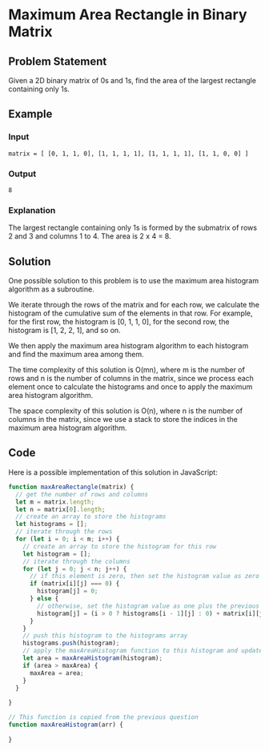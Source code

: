 # Maximum Area Rectangle in Binary Matrix

## Problem Statement

Given a 2D binary matrix of 0s and 1s, find the area of the largest rectangle containing only 1s.

## Example

### Input

`matrix = [
  [0, 1, 1, 0],
  [1, 1, 1, 1],
  [1, 1, 1, 1],
  [1, 1, 0, 0]
]`

### Output

`8`

### Explanation

The largest rectangle containing only 1s is formed by the submatrix of rows 2 and 3 and columns 1 to 4. The area is 2 x 4 = 8.


## Solution

One possible solution to this problem is to use the maximum area histogram algorithm as a subroutine. 

We iterate through the rows of the matrix and for each row, we calculate the histogram of the cumulative sum of the elements in that row. For example, for the first row, the histogram is [0, 1, 1, 0], for the second row, the histogram is [1, 2, 2, 1], and so on.

We then apply the maximum area histogram algorithm to each histogram and find the maximum area among them.

The time complexity of this solution is O(mn), where m is the number of rows and n is the number of columns in the matrix, since we process each element once to calculate the histograms and once to apply the maximum area histogram algorithm.

The space complexity of this solution is O(n), where n is the number of columns in the matrix, since we use a stack to store the indices in the maximum area histogram algorithm.

## Code

Here is a possible implementation of this solution in JavaScript:

```javascript
function maxAreaRectangle(matrix) {
  // get the number of rows and columns
  let m = matrix.length;
  let n = matrix[0].length;
  // create an array to store the histograms
  let histograms = [];
  // iterate through the rows
  for (let i = 0; i < m; i++) {
    // create an array to store the histogram for this row
    let histogram = [];
    // iterate through the columns
    for (let j = 0; j < n; j++) {
      // if this element is zero, then set the histogram value as zero
      if (matrix[i][j] === 0) {
        histogram[j] = 0;
      } else {
        // otherwise, set the histogram value as one plus the previous row's value
        histogram[j] = (i > 0 ? histograms[i - 1][j] : 0) + matrix[i][j];
      }
    }
    // push this histogram to the histograms array
    histograms.push(histogram);
    // apply the maxAreaHistogram function to this histogram and update maxArea if larger
    let area = maxAreaHistogram(histogram);
    if (area > maxArea) {
      maxArea = area;
    }
  }
  
}

// This function is copied from the previous question
function maxAreaHistogram(arr) {
  
}
